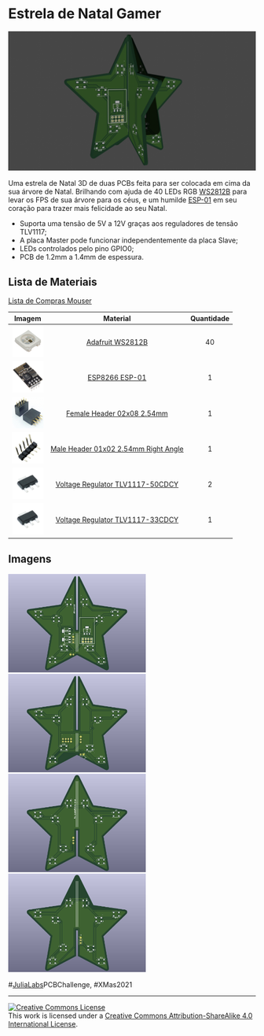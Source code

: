 # Estrela de Natal Gamer

<img center src="images/3d.png"></img>

Uma estrela de Natal 3D de duas PCBs feita para ser colocada em cima da sua árvore de Natal. Brilhando com ajuda de 40 LEDs RGB [WS2812B](https://br.mouser.com/ProductDetail/Adafruit/4684?qs=sGAEpiMZZMv0NwlthflBi8VlGLu%2FauqZ371fTYmjTRw%3D) para levar os FPS de sua árvore para os céus, e um humilde [ESP-01](https://br.mouser.com/ProductDetail/SparkFun/WRL-17146?qs=sGAEpiMZZMv0NwlthflBi8Gp9XeNVzlnaVzjDrRsb4U%3D) em seu coração para trazer mais felicidade ao seu Natal.

- Suporta uma tensão de 5V a 12V graças aos reguladores de tensão TLV1117;
- A placa Master pode funcionar independentemente da placa Slave;
- LEDs controlados pelo pino GPIO0;
- PCB de 1.2mm a 1.4mm de espessura.

## Lista de Materiais

[Lista de Compras Mouser](https://br.mouser.com/ProjectManager/ProjectDetail.aspx?AccessID=6eb410d618)

| Imagem | Material | Quantidade |
|:------:|:--------:|:----------:|
|<img height="64" src="images/WS2812B.jpg"></img>|[Adafruit WS2812B](https://br.mouser.com/ProductDetail/Adafruit/4684?qs=sGAEpiMZZMv0NwlthflBi8VlGLu%2FauqZ371fTYmjTRw%3D)|40|
|<img height="64" src="images/ESP8266-ESP-01.jpg"></img>|[ESP8266 ESP-01](https://br.mouser.com/ProductDetail/SparkFun/WRL-17146?qs=sGAEpiMZZMv0NwlthflBi8Gp9XeNVzlnaVzjDrRsb4U%3D)|1|
|<img height="64" src="images/02x04-header.jpg"></img>|[Female Header 02x08 2.54mm](https://br.mouser.com/ProductDetail/TE-Connectivity/5-534206-4?qs=Eln3I3szM1ldJZZch%252BwNBQ%3D%3D)|1|
|<img height="64" src="images/01x04-male-angled-header.jpg"></img>|[Male Header 01x02 2.54mm Right Angle](https://br.mouser.com/ProductDetail/Amphenol-FCI/68016-202HLF?qs=QKvFUfBIyQII0wp0LUv6XQ%3D%3D)|1|
|<img height="64" src="images/TLV1117.jpg"></img>|[Voltage Regulator TLV1117-50CDCY](https://br.mouser.com/ProductDetail/Texas-Instruments/TLV1117-50CDCY?qs=p6lVfQR1GSpDSJc9oax3wA%3D%3D)|2|
|<img height="64" src="images/TLV1117.jpg"></img>|[Voltage Regulator TLV1117-33CDCY](https://br.mouser.com/ProductDetail/Texas-Instruments/TLV1117-33CDCY?qs=p6lVfQR1GSrArgD96KIXHQ%3D%3D)|1|

## Imagens

<img center height="200" alt="Face frontal da estrela Master" src="images/master_front.png"></img>
<img center height="200" alt="Face traseira da estrela Master" src="images/master_back.png"></img>
<img center height="200" alt="Face frontal da estrela Slave" src="images/slave_front.png"></img>
<img center height="200" alt="Face traseira da estrela Slave" src="images/slave_back.png"></img>

#[JuliaLabs](https://twitch.tv/julialabs)PCBChallenge, #XMas2021

---

<a rel="license" href="http://creativecommons.org/licenses/by-sa/4.0/"><img alt="Creative Commons License" style="border-width:0" src="https://i.creativecommons.org/l/by-sa/4.0/88x31.png" /></a><br />This work is licensed under a <a rel="license" href="http://creativecommons.org/licenses/by-sa/4.0/">Creative Commons Attribution-ShareAlike 4.0 International License</a>.
